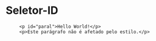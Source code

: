 # Seletor-ID<!DOCTYPE html>
<html>
    <head>
        <style>
          #para1 {
              text-aling: center;
              color: red;
          }
       </style>
    </head>
<body>
         
         <p id="paral">Hello World!</p>
         <p>Este parágrafo não é afetado pelo estilo.</p>

</body>
</hmtl>
